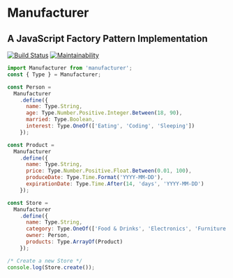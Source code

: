 # Manufacturer

## A JavaScript Factory Pattern Implementation

[![Build Status](https://travis-ci.org/Maxwell-Alexius/Manufacturer.svg?branch=master)](https://travis-ci.org/Maxwell-Alexius/Manufacturer) [![Maintainability](https://api.codeclimate.com/v1/badges/b7890341ed1eb01639b2/maintainability)](https://codeclimate.com/github/Maxwell-Alexius/Manufacturer/maintainability)

```js
import Manufacturer from 'manufacturer';
const { Type } = Manufacturer;

const Person =
  Manufacturer
    .define({
      name: Type.String,
      age: Type.Number.Positive.Integer.Between(18, 90),
      married: Type.Boolean,
      interest: Type.OneOf(['Eating', 'Coding', 'Sleeping'])
    });

const Product =
  Manufacturer
    .define({
      name: Type.String,
      price: Type.Number.Positive.Float.Between(0.01, 100),
      produceDate: Type.Time.Format('YYYY-MM-DD'),
      expirationDate: Type.Time.After(14, 'days', 'YYYY-MM-DD')
    });

const Store =
  Manufacturer
    .define({
      name: Type.String,
      category: Type.OneOf(['Food & Drinks', 'Electronics', 'Furniture']),
      owner: Person,
      products: Type.ArrayOf(Product)
    });

/* Create a new Store */
console.log(Store.create());
```